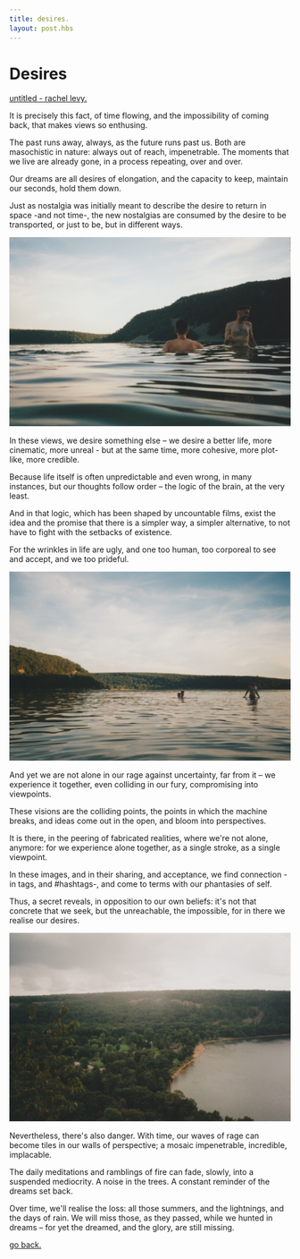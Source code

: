 ```yaml
---
title: desires.
layout: post.hbs
---
```


# Desires

[untitled - rachel levy.](https://www.flickr.com/photos/127269674@N04)

It is precisely this fact, of time flowing, and the impossibility of coming back, that makes views so enthusing.

The past runs away, always, as the future runs past us. Both are masochistic in nature: always out of reach, impenetrable. The moments that we live are already gone, in a process repeating, over and over.

Our dreams are all desires of elongation, and the capacity to keep, maintain our seconds, hold them down.

Just as nostalgia was initially meant to describe the desire to return in space -and not time-, the new nostalgias are consumed by the desire to be transported, or just to be, but in different ways.

![untitled - rachel levy](../media/posts/desires1.jpg)

In these views, we desire something else – we desire a better life, more cinematic, more unreal - but at the same time, more cohesive, more plot-like, more credible.

Because life itself is often unpredictable and even wrong, in many instances, but our thoughts follow order – the logic of the brain, at the very least.

And in that logic, which has been shaped by uncountable films, exist the idea and the promise that there is a simpler way, a simpler alternative, to not have to fight with the setbacks of existence.

For the wrinkles in life are ugly, and one too human, too corporeal to see and accept, and we too prideful.

![untitled - rachel levy](../media/posts/desires2.jpg)

And yet we are not alone in our rage against uncertainty, far from it – we experience it together, even colliding in our fury, compromising into viewpoints.

These visions are the colliding points, the points in which the machine breaks, and ideas come out in the open, and bloom into perspectives.

It is there, in the peering of fabricated realities, where we're not alone, anymore: for we experience alone together, as a single stroke, as a single viewpoint.

In these images, and in their sharing, and acceptance, we find connection -in tags, and #hashtags-, and come to terms with our phantasies of self.

Thus, a secret reveals, in opposition to our own beliefs: it's not that concrete that we seek, but the unreachable, the impossible, for in there we realise our desires.

![untitled - rachel levy](../media/posts/desires3.jpg)

Nevertheless, there's also danger. With time, our waves of rage can become tiles in our walls of perspective; a mosaic impenetrable, incredible, implacable.

The daily meditations and ramblings of fire can fade, slowly, into a suspended mediocrity. A noise in the trees. A constant reminder of the dreams set back.

Over time, we'll realise the loss: all those summers, and the lightnings, and the days of rain. We will miss those, as they passed, while we hunted in dreams – for yet the dreamed, and the glory, are still missing.

[go back.](index.html)

